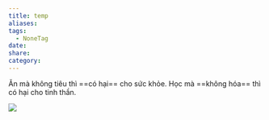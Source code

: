 ```yaml
---
title: temp
aliases:
tags:
  - NoneTag
date: 
share: 
category:
---
```


Ăn mà không tiêu thì ==có hại== cho sức khỏe. Học mà ==không hóa== thì có hại cho tinh thần.


![](https://i.imgur.com/JzzNV7v.png)
